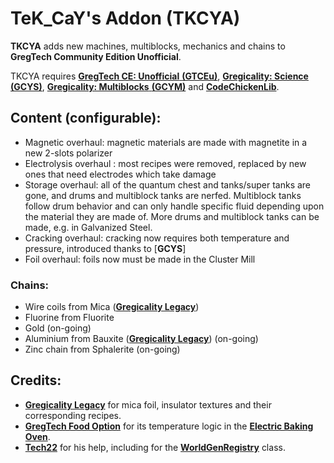 # TeK_CaY's Addon (TKCYA)

**TKCYA** adds new machines, multiblocks, mechanics and chains to **GregTech Community Edition Unofficial**.


TKCYA requires [**GregTech CE: Unofficial** **(GTCEu)**](https://github.com/GregTechCEu/GregTech), [**Gregicality: Science** **(GCYS)**](https://github.com/GregTechCEu/gregicality-science), [**Gregicality: Multiblocks** **(GCYM)**](https://github.com/GregTechCEu/gregicality-multiblocks) and [**CodeChickenLib**](https://www.curseforge.com/minecraft/mc-mods/codechicken-lib-1-8).

## Content (configurable):
* Magnetic overhaul: magnetic materials are made with magnetite in a new 2-slots polarizer
* Electrolysis overhaul : most recipes were removed, replaced by new ones that need electrodes which take damage
* Storage overhaul: all of the quantum chest and tanks/super tanks are gone, and drums and multiblock tanks are nerfed. Multiblock tanks follow drum behavior and can only handle specific fluid depending upon the material they are made of. More drums and multiblock tanks can be made, e.g. in Galvanized Steel.
* Cracking overhaul: cracking now requires both temperature and pressure, introduced thanks to [**GCYS**]
* Foil overhaul: foils now must be made in the Cluster Mill


### Chains:
* Wire coils from Mica ([**Gregicality Legacy**](https://github.com/GregTechCEu/gregicality-legacy))
* Fluorine from Fluorite
* Gold (on-going)
* Aluminium from Bauxite ([**Gregicality Legacy**](https://github.com/GregTechCEu/gregicality-legacy)) (on-going)
* Zinc chain from Sphalerite (on-going)

## Credits: 
* [**Gregicality Legacy**](https://github.com/GregTechCEu/gregicality-legacy) for mica foil, insulator textures and their corresponding recipes.
* [**GregTech Food Option**](https://github.com/bruberu/GregTechFoodOption) for its temperature logic in the [**Electric Baking Oven**](https://github.com/bruberu/GregTechFoodOption/blob/master/src/main/java/gregtechfoodoption/machines/multiblock/MetaTileEntityElectricBakingOven.java).
* [**Tech22**](https://github.com/TechLord22) for his help, including for the [**WorldGenRegistry**](https://github.com/tekcay/tekcays_addon/blob/master/src/main/java/tekcays_addon/api/worldgen/TKCYAWorldGenRegistry.java) class.
